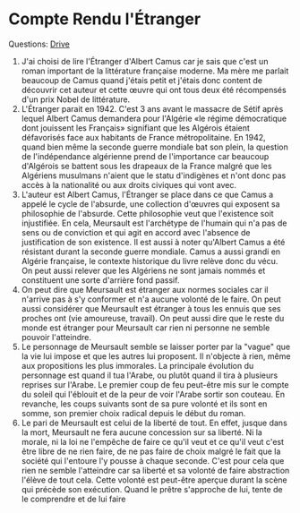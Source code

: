 # Compte Rendu l'Étranger

Questions: [Drive](https://docs.google.com/document/d/1GwJhs_u0BVinvv1ANiadNSTJ3Ru9l4bO/edit)

1. J'ai choisi de lire l'Étranger d'Albert Camus car je sais que c'est un roman important de la littérature française moderne. Ma mère me parlait beaucoup de Camus quand j'étais petit et j'étais donc content de découvrir cet auteur et cette œuvre qui ont tous deux été récompensés d'un prix Nobel de littérature. 
2. L'Étranger parait en 1942. C'est 3 ans avant le massacre de Sétif après lequel Albert Camus demandera pour l'Algérie «le régime démocratique dont jouissent les Français» signifiant que les Algérois étaient défavorisés face aux habitants de France métropolitaine. En 1942, quand bien même la seconde guerre mondiale bat son plein, la question de l'indépendance algérienne prend de l'importance car beaucoup d'Algérois se battent sous les drapeaux de la France malgré que les Algériens musulmans n'aient que le statu d'indigènes et n'ont donc pas accès à la nationalité ou aux droits civiques qui vont avec. 
3. L'auteur est Albert Camus, l'Étranger se place dans ce que Camus a appelé le cycle de l'absurde, une collection d'œuvres qui exposent sa philosophie de l'absurde. Cette philosophie veut que l'existence soit injustifiée. En cela, Meursault est l'archétype de l'humain qui n'a pas de sens ou de conviction et qui agit en accord avec l'absence de justification de son existence. Il est aussi à noter qu'Albert Camus a été résistant durant la seconde guerre mondiale. Camus a aussi grandi en Algérie française, le contexte historique du livre relève donc du vécu. On peut aussi relever que les Algériens ne sont jamais nommés et constituent une sorte d'arrière fond passif. 
4. On peut dire que Meursault est étranger aux normes sociales car il n'arrive pas à s'y conformer et n'a aucune volonté de le faire.  On peut aussi considérer que Meursault est étranger à tous les ennuis que ses proches ont (vie amoureuse, travail). On peut aussi dire que le reste du monde est étranger pour Meursault car rien ni personne ne semble pouvoir l'atteindre. 
5. Le personnage de Meursault semble se laisser porter par la "vague" que la vie lui impose et que les autres lui proposent. Il n'objecte à rien, même aux propositions les plus immorales. La principale évolution du personnage est quand il tua l'Arabe, ou plutôt quand il tira à plusieurs reprises sur l'Arabe. Le premier coup de feu peut-être mis sur le compte du soleil qui l'éblouit et de la peur de voir l'Arabe sortir son couteau. En revanche, les coups suivants sont de sa pure volonté et ils sont en somme, son premier choix radical depuis le début du roman.
6. Le pari de Meursault est celui de la liberté de tout. En effet, jusque dans la mort, Meursault ne fera aucune concession sur sa liberté. Ni la morale, ni la loi ne l'empêche de faire ce qu'il veut et ce qu'il veut c'est être libre de ne rien faire, de ne pas faire de choix malgré le fait que la société qui l'entoure l'y pousse à chaque seconde. C'est pour cela que rien ne semble l'atteindre car sa liberté et sa volonté de faire abstraction l'élève de tout cela. Cette volonté est peut-être aperçue durant la scène qui précède son exécution. Quand le prêtre s'approche de lui, tente de le comprendre et de lui faire 
<!--stackedit_data:
eyJoaXN0b3J5IjpbMTI4NzA0MzgzNSwtMTkzMDI3Mjk3MCwxMj
QwODExNDkyLDExNjY4NDY3MCwtNDg1OTM3NTE1LDUzMzc4MDgy
NCwtMTUxNzYxMDAyMywxMTc2NTE2OTE3LDE2NzExMzk4NTQsLT
kxNDQ0MzY0MywxMTExOTc1OTgyLC0xMzY2ODEzODk3LC0xMzc1
MTExMjM4LDE4Mjg5NDg5ODUsLTE5MTUyMDMyMTksOTU4OTc5OD
k0LC05MjA2NDA4NTUsMTQzMjU0NzcwOV19
-->